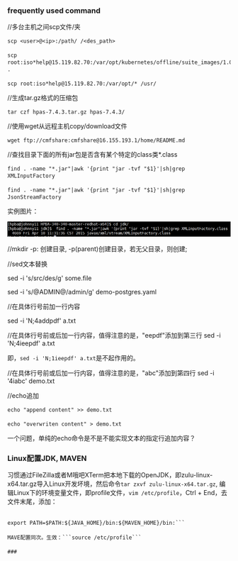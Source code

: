 ### frequently used command
//多台主机之间scp文件/夹

```
scp <user>@<ip>:/path/ /<des_path>

scp root:iso*help@15.119.82.70:/var/opt/kubernetes/offline/suite_images/1.0.tar .

scp root:iso*help@15.119.82.70:/var/opt/* /usr/
```

//生成tar.gz格式的压缩包

```
tar czf hpas-7.4.3.tar.gz hpas-7.4.3/
```

//使用wget从远程主机copy/download文件

```
wget ftp://cmfshare:cmfshare@16.155.193.1/home/README.md
```

//查找目录下面的所有jar包是否含有某个特定的class类*.class
```
find . -name "*.jar"|awk '{print "jar -tvf "$1}'|sh|grep XMLInputFactory

find . -name "*.jar"|awk '{print "jar -tvf "$1}'|sh|grep JsonStreamFactory
```
实例图片：

 ![](img/find_class_in_jar.png)

//mkdir -p: 创建目录, -p(parent)创建目录，若无父目录，则创建;

//sed文本替换

sed -i 's/src/des/g' some.file

sed -i 's/@ADMIN@/admin/g' demo-postgres.yaml

//在具体行号前加一行内容

sed -i 'N;4addpdf' a.txt

//在具体行号前或后加一行内容，值得注意的是，"eepdf"添加到第三行
sed -i 'N;4ieepdf' a.txt

即，```sed -i 'N;1ieepdf' a.txt```是不起作用的。

//在具体行号前或后加一行内容，值得注意的是，"abc"添加到第四行
sed -i '4iabc' demo.txt


//echo追加

```
echo "append content" >> demo.txt

echo "overwriten content" > demo.txt
```

一个问题，单纯的echo命令是不是不能实现文本的指定行追加内容？



### Linux配置JDK, MAVEN

习惯通过FileZilla或者M哦吧XTerm把本地下载的OpenJDK，即zulu-linux-x64.tar.gz导入Linux开发坏境，然后命令```tar zxvf zulu-linux-x64.tar.gz```, 编辑Linux下的环境变量文件，即profile文件，```vim /etc/profile```，Ctrl + End，去文件末尾，添加：

```JAVA_HOME=/root/JDK/zulu-linux-x64

export PATH=$PATH:${JAVA_HOME}/bin:${MAVEN_HOME}/bin:```

MAVE配置同次。生效：```source /etc/profile```

### 
